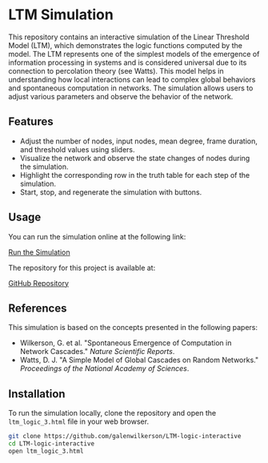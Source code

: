 # LTM Simulation

This repository contains an interactive simulation of the Linear Threshold Model (LTM), which demonstrates the logic functions computed by the model. The LTM represents one of the simplest models of the emergence of information processing in systems and is considered universal due to its connection to percolation theory (see Watts). This model helps in understanding how local interactions can lead to complex global behaviors and spontaneous computation in networks. The simulation allows users to adjust various parameters and observe the behavior of the network.

## Features

- Adjust the number of nodes, input nodes, mean degree, frame duration, and threshold values using sliders.
- Visualize the network and observe the state changes of nodes during the simulation.
- Highlight the corresponding row in the truth table for each step of the simulation.
- Start, stop, and regenerate the simulation with buttons.

## Usage

You can run the simulation online at the following link:

[Run the Simulation](http://galenwilkerson.github.io/ltm_logic_3.html)

The repository for this project is available at:

[GitHub Repository](https://github.com/galenwilkerson/LTM-logic-interactive)

## References

This simulation is based on the concepts presented in the following papers:

- Wilkerson, G. et al. "Spontaneous Emergence of Computation in Network Cascades." *Nature Scientific Reports*.
- Watts, D. J. "A Simple Model of Global Cascades on Random Networks." *Proceedings of the National Academy of Sciences*.

## Installation

To run the simulation locally, clone the repository and open the `ltm_logic_3.html` file in your web browser.

```bash
git clone https://github.com/galenwilkerson/LTM-logic-interactive
cd LTM-logic-interactive
open ltm_logic_3.html
